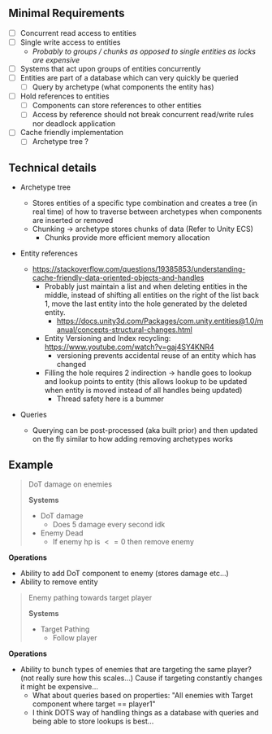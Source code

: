 ## Minimal Requirements

- [ ] Concurrent read access to entities
- [ ] Single write access to entities 
	- *Probably to groups / chunks as opposed to single entities as locks are expensive*
- [ ] Systems that act upon groups of entities concurrently
- [ ] Entities are part of a database which can very quickly be queried
	- [ ] Query by archetype (what components the entity has)
- [ ] Hold references to entities
	- [ ] Components can store references to other entities
	- [ ] Access by reference should not break concurrent read/write rules nor deadlock application
- [ ] Cache friendly implementation
	- [ ] Archetype tree ?
## Technical details

- Archetype tree
	- Stores entities of a specific type combination and creates a tree (in real time) of how to traverse between archetypes when components are inserted or removed 
	- Chunking -> archetype stores chunks of data (Refer to Unity ECS)
		- Chunks provide more efficient memory allocation

- Entity references
	- https://stackoverflow.com/questions/19385853/understanding-cache-friendly-data-oriented-objects-and-handles
		- Probably just maintain a list and when deleting entities in the middle, instead of shifting all entities on the right of the list back 1, move the last entity into the hole generated by the deleted entity.
			- https://docs.unity3d.com/Packages/com.unity.entities@1.0/manual/concepts-structural-changes.html
		- Entity Versioning and Index recycling: https://www.youtube.com/watch?v=gaj4SY4KNR4
			- versioning prevents accidental reuse of an entity which has changed
		- Filling the hole requires 2 indirection -> handle goes to lookup and lookup points to entity (this allows lookup to be updated when entity is moved instead of all handles being updated)
			- Thread safety here is a bummer

- Queries
	- Querying can be post-processed (aka built prior) and then updated on the fly similar to how adding removing archetypes works

## Example

> DoT damage on enemies
> 
> **Systems**
> - DoT damage
> 	- Does 5 damage every second idk
> - Enemy Dead
> 	- If enemy hp is $<= 0$ then remove enemy

**Operations**
- Ability to add DoT component to enemy (stores damage etc...)
- Ability to remove entity

> Enemy pathing towards target player
> 
> **Systems**
> - Target Pathing
> 	- Follow player

**Operations**
- Ability to bunch types of enemies that are targeting the same player? (not really sure how this scales...) Cause if targeting constantly changes it might be expensive...
	- What about queries based on properties: "All enemies with Target component where target == player1"
	- I think DOTS way of handling things as a database with queries and being able to store lookups is best...